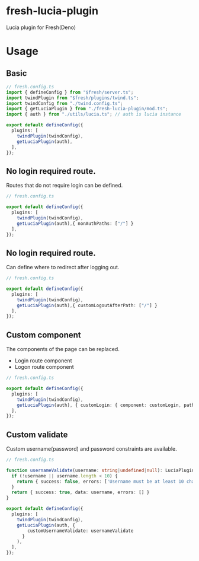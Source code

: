 # fresh-lucia-plugin

Lucia plugin for Fresh(Deno)

# Usage

## Basic

```ts
// fresh.config.ts
import { defineConfig } from "$fresh/server.ts";
import twindPlugin from "$fresh/plugins/twind.ts";
import twindConfig from "./twind.config.ts";
import { getLuciaPlugin } from "./fresh-lucia-plugin/mod.ts";
import { auth } from "./utils/lucia.ts"; // auth is lucia instance

export default defineConfig({
  plugins: [
    twindPlugin(twindConfig),
    getLuciaPlugin(auth),
  ],
});
```

## No login required route.

Routes that do not require login can be defined.

```ts
// fresh.config.ts

export default defineConfig({
  plugins: [
    twindPlugin(twindConfig),
    getLuciaPlugin(auth),{ nonAuthPaths: ["/"] }
  ],
});
```

## No login required route.

Can define where to redirect after logging out.

```ts
// fresh.config.ts

export default defineConfig({
  plugins: [
    twindPlugin(twindConfig),
    getLuciaPlugin(auth),{ customLogoutAfterPath: ["/"] }
  ],
});
```

## Custom component

The components of the page can be replaced.

- Login route component
- Logon route component

```ts
// fresh.config.ts

export default defineConfig({
  plugins: [
    twindPlugin(twindConfig),
    getLuciaPlugin(auth), { customLogin: { component: customLogin, path: "/login" }}
  ],
});
```

## Custom validate

Custom username(password) and password constraints are available.

```ts
// fresh.config.ts

function usernameValidate(username: string|undefined|null): LuciaPluginTextValidateResult {
  if (!username || username.length < 10) {
    return { success: false, errors: ['Username must be at least 10 characters'] };
  }
  return { success: true, data: username, errors: [] }
}

export default defineConfig({
  plugins: [
    twindPlugin(twindConfig),
    getLuciaPlugin(auth, {
        customUsernameValidate: usernameValidate
      }
    ),
  ],
});
```
